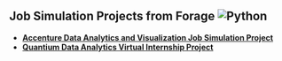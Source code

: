 ## Job Simulation Projects from Forage ![Python](https://img.shields.io/badge/Python-3776AB?style=flat&logo=python&logoColor=white)

* [**Accenture Data Analytics and Visualization Job Simulation Project**](https://github.com/moqiqiqi/Python-Data-Analysis/tree/034aa293b13956681e722eaad71c4d80f61dc709/Forage/Accenture-Data-Analytics-and-Visualization-Job-Simulation)
* [**Quantium Data Analytics Virtual Internship Project**]()
